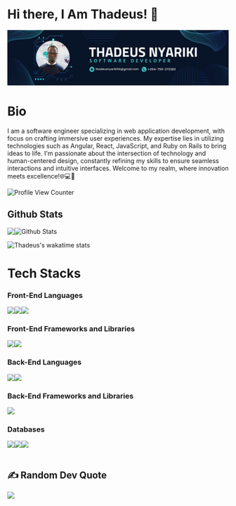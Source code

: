 # Hi there, I Am Thadeus! 👋

<a href="https://thadeus.vercel.app/" target="_blank"><img src="./img/thadeus.png"/></a>
# Bio 
I am a software engineer specializing in web application development, with focus on crafting immersive user experiences. My expertise lies in utilizing technologies such as Angular, React, JavaScript, and Ruby on Rails to bring ideas to life. I'm passionate about the intersection of technology and human-centered design, constantly refining my skills to ensure seamless interactions and intuitive interfaces. Welcome to my realm, where innovation meets excellence!🌐💻🚀

![Profile View Counter](https://komarev.com/ghpvc/?username=thedeusdev)

## Github Stats


<a href="https://readme-stats-cfgj2cxdy.vercel.app/api?username=thadeusdev&count_private=true&show_icons=true&theme=cobalt">
  <img  align="left" src = "https://github-readme-streak-stats.herokuapp.com/?user=thadeusdev&theme=gotham">
</a>

<img src="https://github-readme-stats.vercel.app/api?username=thadeusdev&theme=radical&show_icons=true" alt="Github Stats"/>

![Thadeus's wakatime stats](https://github-readme-stats.vercel.app/api/wakatime?username=thadeusdev&theme=gotham&layout=compact)
<br/>

# Tech Stacks

### Front-End Languages 

<img src= "https://img.shields.io/badge/html5-%23E34F26.svg?style=for-the-badge&logo=html5&logoColor=white" align="left" />
<img src= "https://img.shields.io/badge/css3-%231572B6.svg?style=for-the-badge&logo=css3&logoColor=white" align="left"/>
<img src="https://img.shields.io/badge/javascript-%23323330.svg?style=for-the-badge&logo=javascript&logoColor=%23F7DF1E" align="left"/> <br/>

### Front-End Frameworks and Libraries

<img src="https://img.shields.io/badge/angular.js-%23E23237.svg?style=for-the-badge&logo=angularjs&logoColor=white" align="left"/>
<img src="https://img.shields.io/badge/react-%2320232a.svg?style=for-the-badge&logo=react&logoColor=%2361DAFB" align="left"/> <br/>

### Back-End Languages
<img src = "https://img.shields.io/badge/java-%23ED8B00.svg?style=for-the-badge&logo=java&logoColor=white" align = "left"/>
<img src = "https://img.shields.io/badge/ruby-%23CC342D.svg?style=for-the-badge&logo=ruby&logoColor=white" align = "left"/> <br/>

### Back-End Frameworks and Libraries
<img src = "https://img.shields.io/badge/rails-%23CC0000.svg?style=for-the-badge&logo=ruby-on-rails&logoColor=white" align = "left"/> <br/>

### Databases

<img src="https://img.shields.io/badge/Firebase-039BE5?style=for-the-badge&logo=Firebase&logoColor=white" align="left"/>
<img src= "https://img.shields.io/badge/postgres-%23316192.svg?style=for-the-badge&logo=postgresql&logoColor=white" align= "left" />
<img src="https://img.shields.io/badge/sqlite-%2307405e.svg?style=for-the-badge&logo=sqlite&logoColor=white" align = "left" /> <br/>
<br/>

## ✍️ Random Dev Quote
![](https://quotes-github-readme.vercel.app/api?type=horizontal&theme=tokyonight&layout=compact)

